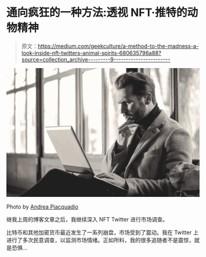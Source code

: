 # 通向疯狂的一种方法:透视 NFT·推特的动物精神

> 原文：<https://medium.com/geekculture/a-method-to-the-madness-a-look-inside-nft-twitters-animal-spirits-680635796a88?source=collection_archive---------9----------------------->

![](img/8354ee536ee0d275e76d44af898ac162.png)

Photo by [Andrea Piacquadio](https://www.pexels.com/photo/man-wearing-brown-jacket-and-using-grey-laptop-874242/)

继我上周的博客文章之后，我继续深入 NFT Twitter 进行市场调查。

比特币和其他加密货币最近发生了一系列崩盘，市场受到了震动。我在 Twitter 上进行了多次民意调查，以监测市场情绪。正如所料，我的很多追随者不是震惊，就是恐惧…